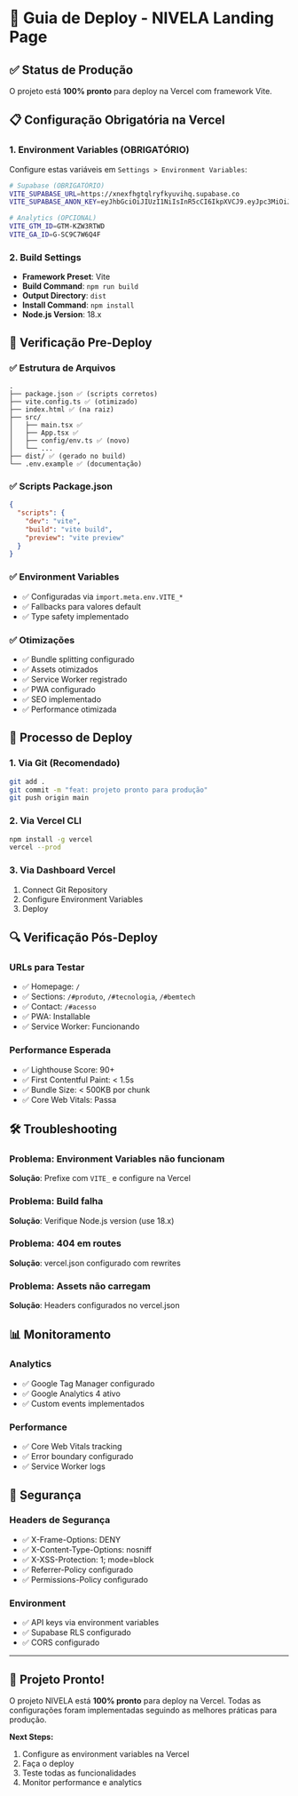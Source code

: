 # 🚀 Guia de Deploy - NIVELA Landing Page

## ✅ Status de Produção
O projeto está **100% pronto** para deploy na Vercel com framework Vite.

## 📋 Configuração Obrigatória na Vercel

### 1. Environment Variables (OBRIGATÓRIO)
Configure estas variáveis em `Settings > Environment Variables`:

```bash
# Supabase (OBRIGATÓRIO)
VITE_SUPABASE_URL=https://xnexfhgtqlryfkyuvihq.supabase.co
VITE_SUPABASE_ANON_KEY=eyJhbGciOiJIUzI1NiIsInR5cCI6IkpXVCJ9.eyJpc3MiOiJzdXBhYmFzZSIsInJlZiI6InhuZXhmaGd0cWxyeWZreXV2aWhxIiwicm9sZSI6ImFub24iLCJpYXQiOjE3NTIxNzA5NzAsImV4cCI6MjA2Nzc0Njk3MH0.QzBc3y6LXIeHbeOoYska42YS26l7DEpiRAM7Hrko-7w

# Analytics (OPCIONAL)
VITE_GTM_ID=GTM-KZW3RTWD
VITE_GA_ID=G-SC9C7W6Q4F
```

### 2. Build Settings
- **Framework Preset**: Vite
- **Build Command**: `npm run build`
- **Output Directory**: `dist`
- **Install Command**: `npm install`
- **Node.js Version**: 18.x

## 🔧 Verificação Pre-Deploy

### ✅ Estrutura de Arquivos
```
.
├── package.json ✅ (scripts corretos)
├── vite.config.ts ✅ (otimizado)
├── index.html ✅ (na raiz)
├── src/
│   ├── main.tsx ✅
│   ├── App.tsx ✅
│   ├── config/env.ts ✅ (novo)
│   └── ...
├── dist/ ✅ (gerado no build)
└── .env.example ✅ (documentação)
```

### ✅ Scripts Package.json
```json
{
  "scripts": {
    "dev": "vite",
    "build": "vite build",
    "preview": "vite preview"
  }
}
```

### ✅ Environment Variables
- ✅ Configuradas via `import.meta.env.VITE_*`
- ✅ Fallbacks para valores default
- ✅ Type safety implementado

### ✅ Otimizações
- ✅ Bundle splitting configurado
- ✅ Assets otimizados
- ✅ Service Worker registrado
- ✅ PWA configurado
- ✅ SEO implementado
- ✅ Performance otimizada

## 🚀 Processo de Deploy

### 1. Via Git (Recomendado)
```bash
git add .
git commit -m "feat: projeto pronto para produção"
git push origin main
```

### 2. Via Vercel CLI
```bash
npm install -g vercel
vercel --prod
```

### 3. Via Dashboard Vercel
1. Connect Git Repository
2. Configure Environment Variables
3. Deploy

## 🔍 Verificação Pós-Deploy

### URLs para Testar
- ✅ Homepage: `/`
- ✅ Sections: `/#produto`, `/#tecnologia`, `/#bemtech`
- ✅ Contact: `/#acesso`
- ✅ PWA: Installable
- ✅ Service Worker: Funcionando

### Performance Esperada
- ✅ Lighthouse Score: 90+
- ✅ First Contentful Paint: < 1.5s
- ✅ Bundle Size: < 500KB por chunk
- ✅ Core Web Vitals: Passa

## 🛠️ Troubleshooting

### Problema: Environment Variables não funcionam
**Solução**: Prefixe com `VITE_` e configure na Vercel

### Problema: Build falha
**Solução**: Verifique Node.js version (use 18.x)

### Problema: 404 em routes
**Solução**: vercel.json configurado com rewrites

### Problema: Assets não carregam
**Solução**: Headers configurados no vercel.json

## 📊 Monitoramento

### Analytics
- ✅ Google Tag Manager configurado
- ✅ Google Analytics 4 ativo
- ✅ Custom events implementados

### Performance
- ✅ Core Web Vitals tracking
- ✅ Error boundary configurado
- ✅ Service Worker logs

## 🔐 Segurança

### Headers de Segurança
- ✅ X-Frame-Options: DENY
- ✅ X-Content-Type-Options: nosniff
- ✅ X-XSS-Protection: 1; mode=block
- ✅ Referrer-Policy configurado
- ✅ Permissions-Policy configurado

### Environment
- ✅ API keys via environment variables
- ✅ Supabase RLS configurado
- ✅ CORS configurado

---

## 🎉 Projeto Pronto!

O projeto NIVELA está **100% pronto** para deploy na Vercel. Todas as configurações foram implementadas seguindo as melhores práticas para produção.

**Next Steps:**
1. Configure as environment variables na Vercel
2. Faça o deploy
3. Teste todas as funcionalidades
4. Monitor performance e analytics